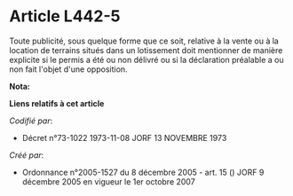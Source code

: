 # Article L442-5

Toute publicité, sous quelque forme que ce soit, relative à la vente ou à la location de terrains situés dans un lotissement
doit mentionner de manière explicite si le permis a été ou non délivré ou si la déclaration préalable a ou non fait l'objet
d'une opposition.

**Nota:**



**Liens relatifs à cet article**

_Codifié par_:

  - Décret n°73-1022 1973-11-08 JORF 13 NOVEMBRE 1973

_Créé par_:

  - Ordonnance n°2005-1527 du 8 décembre 2005 - art. 15 () JORF 9 décembre 2005 en vigueur le 1er octobre 2007
